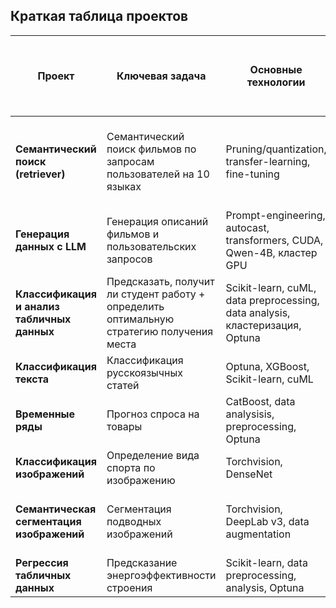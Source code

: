 ## Краткая таблица проектов

| Проект | Ключевая задача | Основные технологии | Результат (метрики на тесте) | Ссылка на модель/данные, что не поместились сюда  |
|-------|------------------|----------------------|------------------------------|-------------------------|
| **Семантический поиск (retriever)** | Семантический поиск фильмов по запросам пользователей на 10 языках | Pruning/quantization, transfer-learning, fine-tuning | Triplet loss (margin=0.3) = **0.23**. Уменьшение модели на **63%** без потери качества, real-time inference на CPU (int8) | [Kaggle](https://www.kaggle.com/datasets/kehhill/queries) |
| **Генерация данных с LLM** | Генерация описаний фильмов и пользовательских запросов | Prompt-engineering, autocast, transformers, CUDA, Qwen-4B, кластер GPU | **70k** натуральных запросов, **6k** структурированных описаний | – |
| **Классификация и анализ табличных данных** | Предсказать, получит ли студент работу + определить оптимальную стратегию получения места | Scikit-learn, cuML, data preprocessing, data analysis, кластеризация, Optuna | Выявлены топ-параметры и **5 стратегий**, найдена самая успешная | – |
| **Классификация текста** | Классификация русскоязычных статей | Optuna, XGBoost, Scikit-learn, cuML | F1 = **0.86** на логистической регрессии (TF-IDF) | – |
| **Временные ряды** | Прогноз спроса на товары | CatBoost, data analysisis, preprocessing, Optuna | RMSE = **0.0233**, MSE = **0.0117**, R² = **0.9995** (CatBoost) | – |
| **Классификация изображений** | Определение вида спорта по изображению | Torchvision, DenseNet | F1-score = **0.8623** | [Google Drive](https://drive.google.com/file/d/1z9X221ryPWBVLtThGKzyDy0c2mZ_C_nb/view?usp=drive_link) |
| **Семантическая сегментация изображений** | Сегментация подводных изображений | Torchvision, DeepLab v3, data augmentation | mIoU = **0.6813**, Dice = **0.8425**, PA = **0.8425**, mPA = **0.7443** (DeepLab v3 fine-tune) | [Google Drive](https://drive.google.com/file/d/170qd7ajPYatU8iOCPCDvxtt3hFb7cNFL/view?usp=drive_link) |
| **Регрессия табличных данных** | Предсказание энергоэффективности строения | Scikit-learn, data preprocessing, analysis, Optuna | MAE = **0.25**, R² = **0.9984** (LightGBM) | – |
